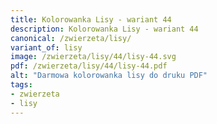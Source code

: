 ```yaml
---
title: Kolorowanka Lisy - wariant 44
description: Kolorowanka Lisy - wariant 44
canonical: /zwierzeta/lisy/
variant_of: lisy
image: /zwierzeta/lisy/44/lisy-44.svg
pdf: /zwierzeta/lisy/44/lisy-44.pdf
alt: "Darmowa kolorowanka lisy do druku PDF"
tags:
- zwierzeta
- lisy
---
```

